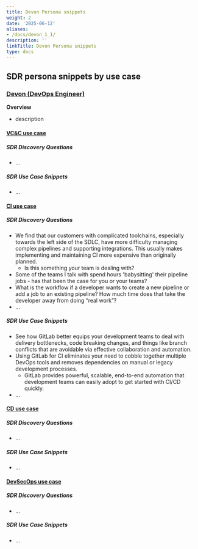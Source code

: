 ```yaml
---
title: Devon Persona snippets
weight: 2
date: '2025-06-12'
aliases:
- /docs/devon_1_1/
description: ''
linkTitle: Devon Persona snippets
type: docs
---
```


## SDR persona snippets by use case

### [Devon (DevOps Engineer)](/handbook/product/personas/#devon-devops-engineer)

**Overview**

- description

#### [VC&C use case](/handbook/marketing/brand-and-product-marketing/product-and-solution-marketing/usecase-gtm/version-control-collaboration/#personas)

##### SDR Discovery Questions

- ...

##### SDR Use Case Snippets

- ...

#### [CI use case](/handbook/marketing/brand-and-product-marketing/product-and-solution-marketing/usecase-gtm/ci/#personas)

##### SDR Discovery Questions

- We find that our customers with complicated toolchains, especially towards the left side of the SDLC, have more difficulty managing complex pipelines and supporting integrations. This usually makes implementing and maintaining CI more expensive than originally planned.
  - Is this something your team is dealing with?
- Some of the teams I talk with spend hours 'babysitting' their pipeline jobs - has that been the case for you or your teams?
- What is the workflow if a developer wants to create a new pipeline or add a job to an existing pipeline? How much time does that take the developer away from doing “real work”?
- ...

##### SDR Use Case Snippets

- See how GitLab better equips your development teams to deal with delivery bottlenecks, code breaking changes, and things like branch conflicts that are avoidable via effective collaboration and automation.
- Using GitLab for CI eliminates your need to cobble together multiple DevOps tools and removes dependencies on manual or legacy development processes.
  - GitLab provides powerful, scalable, end-to-end automation that development teams can easily adopt to get started with CI/CD quickly.
- ...

#### [CD use case](/handbook/marketing/brand-and-product-marketing/product-and-solution-marketing/usecase-gtm/cd/#personas)

##### SDR Discovery Questions

- ...

##### SDR Use Case Snippets

- ...

#### [DevSecOps use case](/handbook/marketing/brand-and-product-marketing/product-and-solution-marketing/usecase-gtm/devsecops/#personas)

##### SDR Discovery Questions

- ...

##### SDR Use Case Snippets

- ...
